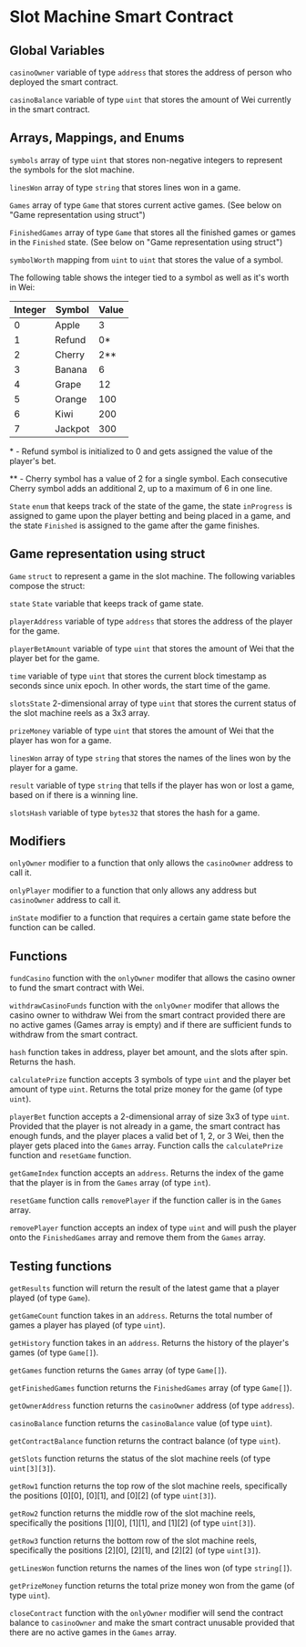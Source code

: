 # Slot Machine Smart Contract

## Global Variables
`casinoOwner` variable of type `address` that stores the address of person who deployed the smart contract.

`casinoBalance` variable of type `uint` that stores the amount of Wei currently in the smart contract.

## Arrays, Mappings, and Enums

`symbols` array of type `uint` that stores non-negative integers to represent the symbols for the slot machine.

`linesWon` array of type `string` that stores lines won in a game.

`Games` array of type `Game` that stores current active games. (See below on "Game representation using struct")

`FinishedGames` array of type `Game` that stores all the finished games or games in the `Finished` state. (See below on "Game representation using struct")

`symbolWorth` mapping from `uint` to `uint` that stores the value of a symbol.

The following table shows the integer tied to a symbol as well as it's worth in Wei:

| Integer | Symbol  | Value |
| ------- | ------- | ----- |
| 0       | Apple   | 3     |
| 1       | Refund  | 0*    |
| 2       | Cherry  | 2**   |
| 3       | Banana  | 6     |
| 4       | Grape   | 12    |
| 5       | Orange  | 100   |
| 6       | Kiwi    | 200   |
| 7       | Jackpot | 300   |

\* - Refund symbol is initialized to 0 and gets assigned the value of the player's bet.

\*\* - Cherry symbol has a value of 2 for a single symbol. Each consecutive Cherry symbol adds an additional 2, up to a maximum of 6 in one line.

`State` `enum` that keeps track of the state of the game, the state `inProgress` is assigned to game upon the player betting and being placed in a game, and the state `Finished` is assigned to the game after the game finishes.

## Game representation using struct

`Game` `struct` to represent a game in the slot machine. The following variables compose the struct:

`state` `State` variable that keeps track of game state.

`playerAddress` variable of type `address` that stores the address of the player for the game.

`playerBetAmount` variable of type `uint` that stores the amount of Wei that the player bet for the game.

`time` variable of type `uint` that stores the current block timestamp as seconds since unix epoch. In other words, the start time of the game.

`slotsState` 2-dimensional array of type `uint` that stores the current status of the slot machine reels as a 3x3 array.

`prizeMoney` variable of type `uint` that stores the amount of Wei that the player has won for a game.

`linesWon` array of type `string` that stores the names of the lines won by the player for a game.

`result` variable of type `string` that tells if the player has won or lost a game, based on if there is a winning line.

`slotsHash` variable of type `bytes32` that stores the hash for a game.

## Modifiers

`onlyOwner` modifier to a function that only allows the `casinoOwner` address to call it.

`onlyPlayer` modifier to a function that only allows any address but `casinoOwner` address to call it.

`inState` modifier to a function that requires a certain game state before the function can be called.

## Functions

`fundCasino` function with the `onlyOwner` modifer that allows the casino owner to fund the smart contract with Wei.

`withdrawCasinoFunds` function with the `onlyOwner` modifer that allows the casino owner to withdraw Wei from the smart contract provided there are no active games (Games array is empty) and if there are sufficient funds to withdraw from the smart contract.

`hash` function takes in address, player bet amount, and the slots after spin. Returns the hash.

`calculatePrize` function accepts 3 symbols of type `uint` and the player bet amount of type `uint`. Returns the total prize money for the game (of type `uint`).

`playerBet` function accepts a 2-dimensional array of size 3x3 of type `uint`. Provided that the player is not already in a game, the smart contract has enough funds, and the player places a valid bet of 1, 2, or 3 Wei, then the player gets placed into the `Games` array. Function calls the `calculatePrize` function and `resetGame` function.

`getGameIndex` function accepts an `address`. Returns the index of the game that the player is in from the `Games` array (of type `int`).

`resetGame` function calls `removePlayer` if the function caller is in the `Games` array.

`removePlayer` function accepts an index of type `uint` and will push the player onto the `FinishedGames` array and remove them from the `Games` array.

## Testing functions

`getResults` function will return the result of the latest game that a player played (of type `Game`).

`getGameCount` function takes in an `address`. Returns the total number of games a player has played (of type `uint`).

`getHistory` function takes in an `address`. Returns the history of the player's games (of type `Game[]`).

`getGames` function returns the `Games` array (of type `Game[]`).

`getFinishedGames` function returns the `FinishedGames` array (of type `Game[]`).

`getOwnerAddress` function returns the `casinoOwner` address (of type `address`).

`casinoBalance` function returns the `casinoBalance` value (of type `uint`).

`getContractBalance` function returns the contract balance (of type `uint`).

`getSlots` function returns the status of the slot machine reels (of type `uint[3][3]`).

`getRow1` function returns the top row of the slot machine reels, specifically the positions [0][0], [0][1], and [0][2] (of type `uint[3]`).

`getRow2` function returns the middle row of the slot machine reels, specifically the positions [1][0], [1][1], and [1][2] (of type `uint[3]`).

`getRow3` function returns the bottom row of the slot machine reels, specifically the positions [2][0], [2][1], and [2][2] (of type `uint[3]`).

`getLinesWon` function returns the names of the lines won (of type `string[]`).

`getPrizeMoney` function returns the total prize money won from the game (of type `uint`).

`closeContract` function with the `onlyOwner` modifier will send the contract balance to `casinoOwner` and make the smart contract unusable provided that there are no active games in the `Games` array.
